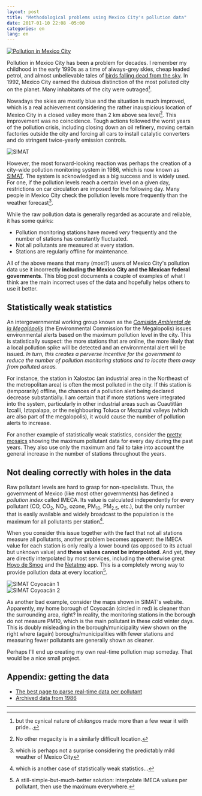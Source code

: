 ```yaml
---
layout: post
title: "Methodological problems using Mexico City's pollution data"
date: 2017-01-10 22:08 -05:00
categories: en
lang: en
---
```


<a href="https://commons.wikimedia.org/wiki/File:AerialViewMexicoCity.jpg"><img src="{{ site.baseurl }}/img/blog/mexico-city.jpg" class="img-responsive center-block" alt="Pollution in Mexico City"></a>

Pollution in Mexico City has been a problem for decades.
I remember my childhood in the early 1990s as a time of always-grey skies, cheap leaded petrol, and almost unbelievable tales of [birds falling dead from the sky](http://articles.chicagotribune.com/1986-02-04/news/8601090418_1_pollution-levels-mexico-city-dead-birds).
In 1992, Mexico City earned the dubious distinction of the most polluted city on the planet.
Many inhabitants of the city were outraged[^1].

Nowadays the skies are mostly blue and the situation is much improved, which is a real achievement considering the rather inauspicious location of Mexico City in a closed valley more than 2 km above sea level[^2].
This improvement was no coincidence.
Tough actions followed the worst years of the pollution crisis, including closing down an oil refinery, moving certain factories outside the city and forcing all cars to install catalytic converters and do stringent twice-yearly emission controls.

<img src="{{ site.baseurl }}/img/blog/simat.png" class="img-responsive center-block" alt="SIMAT">

However, the most forward-looking reaction was perhaps the creation of a city-wide pollution monitoring system in 1986, which is now known as [SIMAT](http://www.aire.cdmx.gob.mx).
The system is acknowledged as a big success and is widely used.
For one, if the pollution levels reach a certain level on a given day, restrictions on car circulation are imposed for the following day.
Many people in Mexico City check the pollution levels more frequently than the weather forecast[^3].

While the raw pollution data is generally regarded as accurate and reliable, it has some quirks:
* Pollution monitoring stations have moved *very* frequently and the number of stations has constantly fluctuated.
* Not all pollutants are measured at every station.
* Stations are regularly offline for maintenance.

All of the above means that many (most?) users of Mexico City's pollution data use it incorrectly **including the Mexico City and the Mexican federal governments**.
This blog post documents a couple of examples of what I think are the main incorrect uses of the data and hopefully helps others to use it better.

## Statistically weak statistics

An intergovernmental working group known as the *[Comisión Ambiental de la Megalópolis](http://www.gob.mx/comisionambiental)* (the Environmental Commission for the Megalopolis) issues environmental alerts based on the maximum pollution level in the city.
This is statistically suspect: the more stations that are online, the more likely that a local pollution spike will be detected and an environmental alert will be issued.
*In turn, this creates a perverse incentive for the government to reduce the number of pollution monitoring stations and to locate them away from polluted areas.*

For instance, the station in Xalostoc (an industrial area in the Northeast of the metropolitan area) is often the most polluted in the city.
If this station is (temporarily) offline, the chances of a pollution alert being declared decrease substantially.
I am certain that if more stations were integrated into the system, particularly in other industrial areas such as Cuautitlán Izcalli, Iztapalapa, or the neighbouring Toluca or Mezquital valleys (which are also part of the megalopolis), it would cause the number of pollution alerts to increase.

For another example of statistically weak statistics, consider the [pretty mosaics](http://www.aire.cdmx.gob.mx/default.php?opc='aqBhnmOkYw==') showing the maximum pollutant data for every day during the past years.
They also use only the maximum and fail to take into account the general increase in the number of stations throughout the years.

## Not dealing correctly with holes in the data

Raw pollutant levels are hard to grasp for non-specialists.
Thus, the government of Mexico (like most other governments) has defined a *pollution index* called IMECA.
Its value is calculated independently for every pollutant (CO, CO<sub>2</sub>, NO<sub>2</sub>, ozone, PM<sub>10</sub>, PM<sub>2.5</sub>, etc.), but the only number that is easily available and widely broadcast to the population is the maximum for all pollutants per station[^4].

When you consider this issue together with the fact that not all stations measure all pollutants, another problem becomes apparent: the IMECA value for each station is only really a lower bound (as opposed to its actual but unknown value) and **these values cannot be interpolated**.
And yet, they are directly interpolated by most services, including the otherwise great [Hoyo de Smog](https://hoyodesmog.diegovalle.net/) and the [Netatmo](https://www.netatmo.com/) app.
This is a completely wrong way to provide pollution data at every location[^5].

<div class="row">
	<div class="col-sm-6 col-xs-6"><img src="{{ site.baseurl }}/img/blog/simat-coyoacan-1.png" class="img-responsive center-block" alt="SIMAT Coyoacán 1"></div>
	<div class="col-sm-6 col-xs-6"><img src="{{ site.baseurl }}/img/blog/simat-coyoacan-2.png" class="img-responsive center-block" alt="SIMAT Coyoacán 2"></div>
</div>

As another bad example, consider the maps shown in SIMAT's website.
Apparently, my home borough of Coyoacán (circled in red) is cleaner than the surrounding area, right?
In reality, the monitoring stations in the borough do not measure PM10, which is the main pollutant in these cold winter days.
This is doubly misleading in the borough/municipality view shown on the right where (again) boroughs/municipalities with fewer stations and measuring fewer pollutants are generally shown as cleaner.

Perhaps I'll end up creating my own real-time pollution map someday. That would be a nice small project.

## Appendix: getting the data

* [The best page to parse real-time data per pollutant](http://www.aire.cdmx.gob.mx/mapa-concentraciones/mapa.php)
* [Archived data from 1986](http://www.aire.cdmx.gob.mx/default.php?opc='aKBhnmI='&opcion=Zg==)

---------

[^1]: but the cynical nature of *chilangos* made more than a few wear it with pride...
[^2]: No other megacity is in a similarly difficult location.
[^3]: which is perhaps not a surprise considering the predictably mild weather of Mexico City
[^4]: which is another case of statistically weak statistics...
[^5]: A still-simple-but-much-better solution: interpolate IMECA values per pollutant, then use the maximum everywhere.